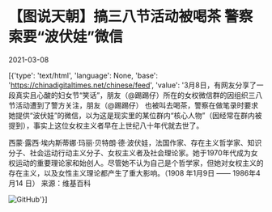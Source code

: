 # 【图说天朝】搞三八节活动被喝茶 警察索要“波伏娃”微信

2021-03-08

[{'type': 'text/html', 'language': None, 'base': 'https://chinadigitaltimes.net/chinese/feed', 'value': '3月8日，有网友分享了一段真实且心酸的妇女节“笑话”，朋友（@踢踢仔）所在的女权微信群的因组织三八节活动遭到了警方关注，朋友（@踢踢仔） 也被叫去喝茶，警察在做笔录时要求她提供“波伏娃”的微信，以为这是现实里的某位群内“核心人物”（因经常在群内被提到），事实上这位女权主义者早在上世纪八十年代就去世了。



西蒙·露西·埃内斯蒂娜·玛丽·贝特朗·德·波伏娃，法国作家、存在主义哲学家、知识分子、社会运动行动主义分子、女权主义者及社会理论家。她于1970年代成为女权运动的重要理论家和始创人。尽管她不认为自己是个哲学家，但她对女权主义的存在主义，以及女性主义理论都产生了重大影响。（1908 年1月9日 —— 1986年4月14 日） 来源：维基百科



![GitHub](https://chinadigitaltimes.net/chinese/files/2021/03/image-1615196965777.png)'}]